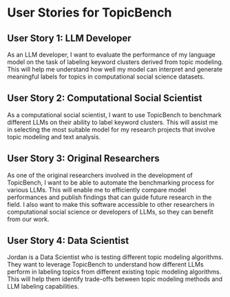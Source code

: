 # User Stories for TopicBench

## User Story 1: LLM Developer
As an LLM developer, I want to evaluate the performance of my language model on the task of labeling keyword clusters derived from topic modeling. This will help me understand how well my model can interpret and generate meaningful labels for topics in computational social science datasets.

## User Story 2: Computational Social Scientist
As a computational social scientist, I want to use TopicBench to benchmark different LLMs on their ability to label keyword clusters. This will assist me in selecting the most suitable model for my research projects that involve topic modeling and text analysis. 

## User Story 3: Original Researchers
As one of the original researchers involved in the development of TopicBench, I want to be able to automate the benchmarking process for various LLMs. This will enable me to efficiently compare model performances and publish findings that can guide future research in the field. I also want to make this software accessible to other researchers in computational social science or developers of LLMs, so they can benefit from our work.

## User Story 4: Data Scientist
Jordan is a Data Scientist who is testing different topic modeling algorithms. They want to leverage TopicBench to understand how different LLMs perform in labeling topics from different existing topic modeling algorithms. This will help them identify trade-offs between topic modeling methods and LLM labeling capabilities.

